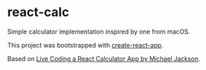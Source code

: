 # react-calc

Simple calculator implementation inspired by one from macOS.

This project was bootstrapped with [create-react-app](https://github.com/facebook/create-react-app).

Based on [Live Coding a React Calculator App by Michael Jackson](https://www.youtube.com/watch?v=ZtU7Mhf9vN8).